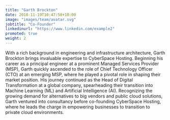 ```yaml
---
title: "Garth Brockton"
date: 2018-11-19T10:47:58+10:00
image: "images/team/avatar.svg"
jobtitle: "Co-Founder"
linkedinurl: "https://www.linkedin.com/example2"
promoted: true
weight: 2
---
```


With a rich background in engineering and infrastructure architecture, Garth Brockton brings invaluable expertise to CyberSpace Hosting. Beginning his career as a principal engineer at a prominent Managed Services Provider (MSP), Garth quickly ascended to the role of Chief Technology Officer (CTO) at an emerging MSP, where he played a pivotal role in shaping their market position. His journey continued as the Head of Digital Transformation at a global company, spearheading their transition into Machine Learning (ML) and Artificial Intelligence (AI). Recognizing the growing demand for alternatives to big vendors and public cloud solutions, Garth ventured into consultancy before co-founding CyberSpace Hosting, where he leads the charge in empowering businesses to transition to private cloud environments.
